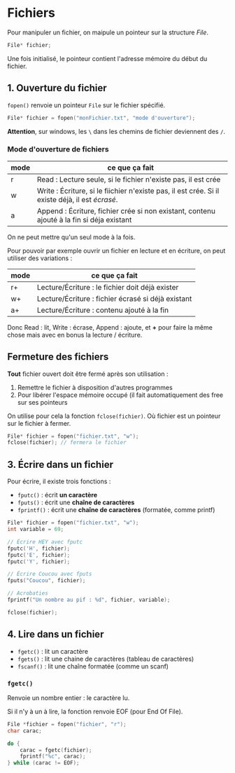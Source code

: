 Fichiers
======

Pour manipuler un fichier, on maipule un pointeur sur la structure *File*.

```c
File* fichier;
```

Une fois initialisé, le pointeur contient l'adresse mémoire du début du fichier.

## 1. Ouverture du fichier

`fopen()` renvoie un pointeur `File` sur le fichier spécifié.

```c
File* fichier = fopen("monFichier.txt", "mode d'ouverture");
```

**Attention**, sur windows, les `\` dans les chemins de fichier deviennent des `/`.

### Mode d'ouverture de fichiers
| mode | ce que ça fait |
|---|---|
| r | Read : Lecture seule, si le fichier n'existe pas, il est crée |
| w | Write : Écriture, si le fiichier n'existe pas, il est crée. Si il existe déjà, il est *écrasé*. |
| a | Append : Écriture, fichier crée si non existant, contenu ajouté à la fin si déja existant |

On ne peut mettre qu'un seul mode à la fois.

Pour pouvoir par exemple ouvrir un fichier en lecture et en écriture, on peut utiliser des variations : 

| mode | ce que ça fait |
|---|---|
| r+ | Lecture/Écriture : le fichier doit déjà exister |
| w+ | Lecture/Écriture : fichier écrasé si déjà existant |
| a+ | Lecture/Écriture : contenu ajouté à la fin |

Donc Read : lit, Write : écrase, Append : ajoute, et **+** pour faire la même chose mais avec en bonus la lecture / écriture.

## Fermeture des fichiers

**Tout** fichier ouvert doit être fermé après son utilisation :

1. Remettre le fichier à disposition d'autres programmes
2. Pour libérer l'espace mémoire occupé (il fait automatiquement des free sur ses pointeurs

On utilise pour cela la fonction `fclose(fichier)`. Où fichier est un pointeur sur le fichier à fermer.

```c
File* fichier = fopen("fichier.txt", "w");
fclose(fichier); // fermera le fichier
```

## 3. Écrire dans un fichier

Pour écrire, il existe trois fonctions :

-  `fputc()` : écrit **un caractère**
- `fputs()` :  écrit une **chaîne de caractères**
- `fprintf()` : écrit une **chaîne de caractères** (formatée, comme printf)

```c
File* fichier = fopen("fichier.txt", "w");
int variable = 69;

// Écrire HEY avec fputc
fputc('H', fichier);
fputc('E', fichier);
fputc('Y', fichier);

// Écrire Coucou avec fputs
fputs("Coucou", fichier);

// Acrobaties
fprintf("Un nombre au pif : %d", fichier, variable);

fclose(fichier);
```

## 4. Lire dans un fichier

- `fgetc()` : lit un caractère
- `fgets()` : lit une chaine de caractères (tableau de caractères)
- `fscanf()` : lit une chaîne formatée (comme un scanf)

### `fgetc()`
Renvoie un nombre entier : le caractère lu.

Si il n'y à un à lire, la fonction renvoie EOF (pour End Of File).

```c
File *fichier = fopen("fichier", "r");
char carac;

do {
	carac = fgetc(fichier);
	fprintf("%c", carac);
} while (carac != EOF);
```


